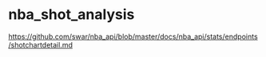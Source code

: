 # nba_shot_analysis

https://github.com/swar/nba_api/blob/master/docs/nba_api/stats/endpoints/shotchartdetail.md